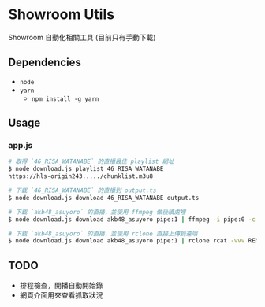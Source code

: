 # Showroom Utils
Showroom 自動化相關工具 (目前只有手動下載)

## Dependencies
- `node`
- `yarn`
  - `npm install -g yarn`

## Usage
### app.js
```bash
# 取得 `46_RISA_WATANABE` 的直播最佳 playlist 網址
$ node download.js playlist 46_RISA_WATANABE
https://hls-origin243...../chunklist.m3u8

# 下載 `46_RISA_WATANABE` 的直播到 output.ts
$ node download.js download 46_RISA_WATANABE output.ts

# 下載 `akb48_asuyoro` 的直播，並使用 ffmpeg 做後續處裡
$ node download.js download akb48_asuyoro pipe:1 | ffmpeg -i pipe:0 -c copy ....

# 下載 `akb48_asuyoro` 的直播，並使用 rclone 直接上傳到遠端
$ node download.js download akb48_asuyoro pipe:1 | rclone rcat -vvv REMOTE:/FOO/BAR/FILENAME.ts
```

## TODO
 - 排程檢查，開播自動開始錄
 - 網頁介面用來查看抓取狀況